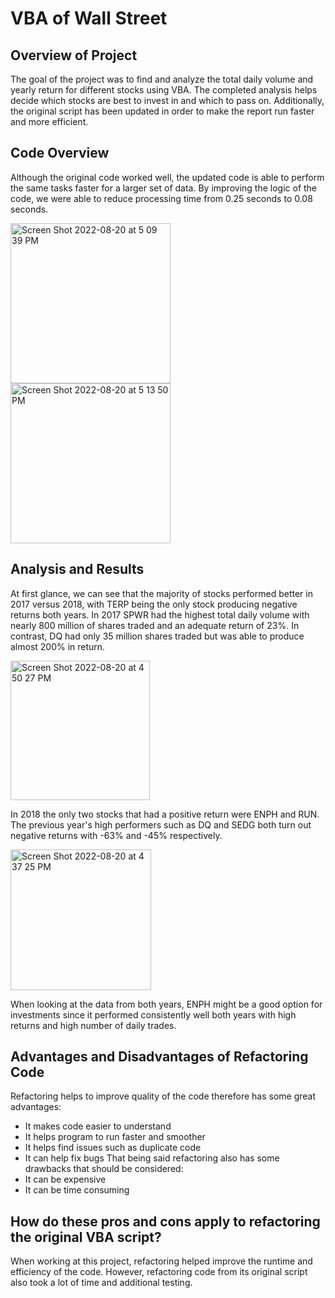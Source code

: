 # VBA of Wall Street

## Overview of Project

The goal of the project was to find and analyze the total daily volume and yearly return for different stocks using VBA. The completed analysis helps decide which stocks are best to invest in and which to pass on. Additionally, the original script has been updated in order to make the report run faster and more efficient. 

## Code Overview

Although the original code worked well, the updated code is able to perform the same tasks faster for a larger set of data. By improving the logic of the code, we were able to reduce processing time from 0.25 seconds to 0.08 seconds. 

<img width="256" alt="Screen Shot 2022-08-20 at 5 09 39 PM" src="https://user-images.githubusercontent.com/110862261/185767754-e899f0cc-fec5-4974-912f-ddd3157ba8b9.png">

<img width="256" alt="Screen Shot 2022-08-20 at 5 13 50 PM" src="https://user-images.githubusercontent.com/110862261/185767805-b9fec65a-e5c0-43d5-b8b8-e99083749c29.png">

## Analysis and Results

At first glance, we can see that the majority of stocks performed better in 2017 versus 2018, with TERP being the only stock producing negative returns both years. In 2017 SPWR had the highest total daily volume with nearly 800 million of shares traded and an adequate return of 23%. In contrast, DQ had only 35 million shares traded but was able to produce almost 200% in return.

<img width="223" alt="Screen Shot 2022-08-20 at 4 50 27 PM" src="https://user-images.githubusercontent.com/110862261/185767201-f51d0d39-3fc2-4cd2-a2a3-ef6a761a041e.png">

In 2018 the only two stocks that had a positive return were ENPH and RUN. The previous year's high performers such as DQ and SEDG both turn out negative returns with -63% and -45% respectively.

<img width="225" alt="Screen Shot 2022-08-20 at 4 37 25 PM" src="https://user-images.githubusercontent.com/110862261/185767442-032adacc-baeb-4e5b-a4b2-d33520c94368.png">

When looking at the data from both years, ENPH might be a good option for investments since it performed consistently well both years with high returns and high number of daily trades.

## Advantages and Disadvantages of Refactoring Code

Refactoring helps to improve quality of the code therefore has some great advantages: 
* It makes code easier to understand
* It helps program to run faster and smoother
* It helps find issues such as duplicate code
* It can help fix bugs
That being said refactoring also has some drawbacks that should be considered: 
* It can be expensive 
* It can be time consuming

## How do these pros and cons apply to refactoring the original VBA script?

When working at this project, refactoring helped improve the runtime and efficiency of the code. However, refactoring code from its original script also took a lot of time and additional testing.
